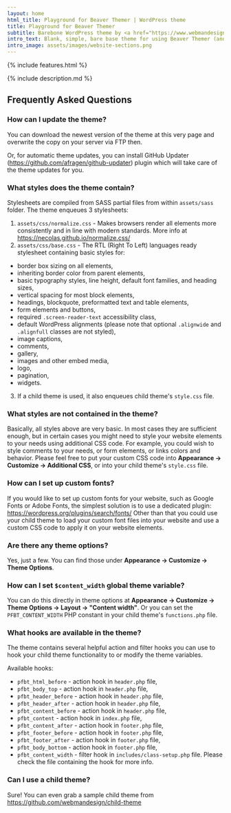 ```yaml
---
layout: home
html_title: Playground for Beaver Themer | WordPress theme
title: Playground for Beaver Themer
subtitle: Barebone WordPress theme by <a href="https://www.webmandesign.eu">WebMan Design</a>
intro_text: Blank, simple, bare base theme for using Beaver Themer (and Beaver Builder) plugin to built your whole website.
intro_image: assets/images/website-sections.png
---
```


{% include features.html %}

{% include description.md %}


## Frequently Asked Questions

### How can I update the theme?

You can download the newest version of the theme at this very page and overwrite the copy on your server via FTP then.

Or, for automatic theme updates, you can install GitHub Updater (https://github.com/afragen/github-updater) plugin which will take care of the theme updates for you.

### What styles does the theme contain?

Stylesheets are compiled from SASS partial files from within `assets/sass` folder. The theme enqueues 3 stylesheets:

1. `assets/css/normalize.css` - Makes browsers render all elements more consistently and in line with modern standards. More info at https://necolas.github.io/normalize.css/
2. `assets/css/base.css` - The RTL (Right To Left) languages ready stylesheet containing basic styles for:
  - border box sizing on all elements,
  - inheriting border color from parent elements,
  - basic typography styles, line height, default font families, and heading sizes,
  - vertical spacing for most block elements,
  - headings, blockquote, preformatted text and table elements,
  - form elements and buttons,
  - required `.screen-reader-text` accessibility class,
  - default WordPress alignments (please note that optional `.alignwide` and `.alignfull` classes are not styled),
  - image captions,
  - comments,
  - gallery,
  - images and other embed media,
  - logo,
  - pagination,
  - widgets.
3. If a child theme is used, it also enqueues child theme's `style.css` file.

### What styles are not contained in the theme?

Basically, all styles above are very basic. In most cases they are sufficient enough, but in certain cases you might need to style your website elements to your needs using additional CSS code. For example, you could wish to style comments to your needs, or form elements, or links colors and behavior.
Please feel free to put your custom CSS code into **Appearance &rarr; Customize &rarr; Additional CSS**, or into your child theme's `style.css` file.

### How can I set up custom fonts?

If you would like to set up custom fonts for your website, such as Google Fonts or Adobe Fonts, the simplest solution is to use a dedicated plugin: https://wordpress.org/plugins/search/fonts/
Other than that you could use your child theme to load your custom font files into your website and use a custom CSS code to apply it on your website elements.

### Are there any theme options?

Yes, just a few. You can find those under **Appearance &rarr; Customize &rarr; Theme Options**.

### How can I set `$content_width` global theme variable?

You can do this directly in theme options at **Appearance &rarr; Customize &rarr; Theme Options &rarr; Layout &rarr; "Content width"**. Or you can set the `PFBT_CONTENT_WIDTH` PHP constant in your child theme's `functions.php` file.

### What hooks are available in the theme?

The theme contains several helpful action and filter hooks you can use to hook your child theme functionality to or modify the theme variables.

Available hooks:

- `pfbt_html_before` - action hook in `header.php` file,
- `pfbt_body_top` - action hook in `header.php` file,
- `pfbt_header_before` - action hook in `header.php` file,
- `pfbt_header_after` - action hook in `header.php` file,
- `pfbt_content_before` - action hook in `header.php` file,
- `pfbt_content` - action hook in `index.php` file,
- `pfbt_content_after` - action hook in `footer.php` file,
- `pfbt_footer_before` - action hook in `footer.php` file,
- `pfbt_footer_after` - action hook in `footer.php` file,
- `pfbt_body_bottom` - action hook in `footer.php` file,
- `pfbt_content_width` - filter hook in `includes/class-setup.php` file.
Please check the file containing the hook for more info.

### Can I use a child theme?

Sure! You can even grab a sample child theme from https://github.com/webmandesign/child-theme
